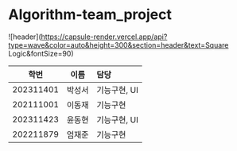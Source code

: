 # Algorithm-team_project

![header](https://capsule-render.vercel.app/api?type=wave&color=auto&height=300&section=header&text=Square Logic&fontSize=90)

**학번**|**이름**|**담당**|
:---------:|:-----:|:-------------
202311401|박성서|기능구현, UI
202111001|이동재|기능구현
202311423|윤동현|기능구현, UI
202211879|엄재준|기능구현

